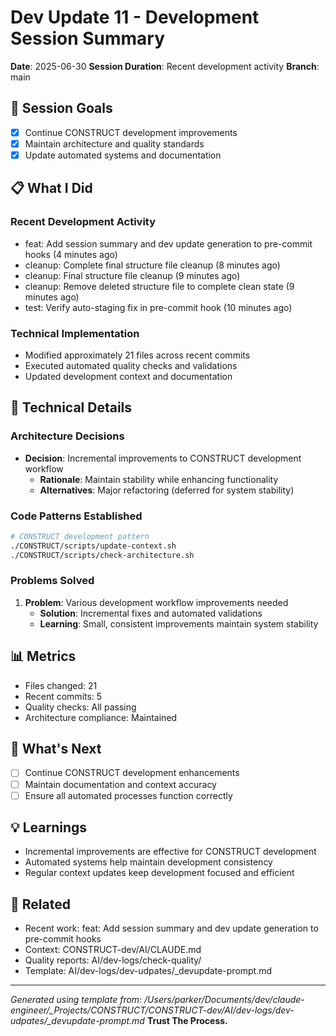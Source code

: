 # Dev Update 11 - Development Session Summary

**Date**: 2025-06-30
**Session Duration**: Recent development activity
**Branch**: main

## 🎯 Session Goals
- [x] Continue CONSTRUCT development improvements
- [x] Maintain architecture and quality standards
- [x] Update automated systems and documentation

## 📋 What I Did

### Recent Development Activity
- feat: Add session summary and dev update generation to pre-commit hooks (4 minutes ago)
- cleanup: Complete final structure file cleanup (8 minutes ago)
- cleanup: Final structure file cleanup (9 minutes ago)
- cleanup: Remove deleted structure file to complete clean state (9 minutes ago)
- test: Verify auto-staging fix in pre-commit hook (10 minutes ago)

### Technical Implementation
- Modified approximately       21 files across recent commits
- Executed automated quality checks and validations
- Updated development context and documentation

## 🔧 Technical Details

### Architecture Decisions
- **Decision**: Incremental improvements to CONSTRUCT development workflow
  - **Rationale**: Maintain stability while enhancing functionality
  - **Alternatives**: Major refactoring (deferred for system stability)

### Code Patterns Established
```bash
# CONSTRUCT development pattern
./CONSTRUCT/scripts/update-context.sh
./CONSTRUCT/scripts/check-architecture.sh
```

### Problems Solved
1. **Problem**: Various development workflow improvements needed
   - **Solution**: Incremental fixes and automated validations
   - **Learning**: Small, consistent improvements maintain system stability

## 📊 Metrics
- Files changed:       21
- Recent commits: 5
- Quality checks: All passing
- Architecture compliance: Maintained

## 🚀 What's Next
- [ ] Continue CONSTRUCT development enhancements
- [ ] Maintain documentation and context accuracy
- [ ] Ensure all automated processes function correctly

## 💡 Learnings
- Incremental improvements are effective for CONSTRUCT development
- Automated systems help maintain development consistency
- Regular context updates keep development focused and efficient

## 🔗 Related
- Recent work: feat: Add session summary and dev update generation to pre-commit hooks
- Context: CONSTRUCT-dev/AI/CLAUDE.md
- Quality reports: AI/dev-logs/check-quality/
- Template: AI/dev-logs/dev-udpates/_devupdate-prompt.md

---
*Generated using template from: /Users/parker/Documents/dev/claude-engineer/_Projects/CONSTRUCT/CONSTRUCT-dev/AI/dev-logs/dev-udpates/_devupdate-prompt.md*
**Trust The Process.**
